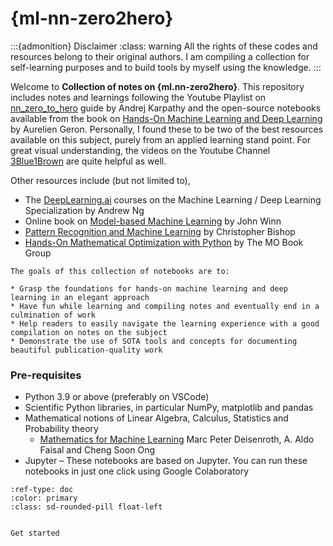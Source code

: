 # {ml-nn-zero2hero}

:::{admonition} Disclaimer
:class: warning
 All the rights of these codes and resources belong to their original authors. I am compiling a collection for self-learning purposes and to build tools by myself using the knowledge.
:::

Welcome to **Collection of notes on {ml.nn-zero2hero}**. This repository includes notes and learnings following the Youtube Playlist on [nn_zero_to_hero](https://www.youtube.com/playlist?list=PLAqhIrjkxbuWI23v9cThsA9GvCAUhRvKZ) guide by Andrej Karpathy and the open-source notebooks available from the book on [Hands-On Machine Learning and Deep Learning](https://www.oreilly.com/library/view/hands-on-machine-learning/9781098125967/) by Aurelien Geron. Personally, I found these to be two of the best resources available on this subject, purely from an applied learning stand point. For great visual understanding, the videos on the Youtube Channel [3Blue1Brown](https://www.youtube.com/playlist?list=PLZHQObOWTQDNU6R1_67000Dx_ZCJB-3pi) are quite helpful as well.

Other resources include (but not limited to),
- The [DeepLearning.ai](https://deeplearning.ai/) courses on the Machine Learning / Deep Learning Specialization by Andrew Ng
- Online book on [Model-based Machine Learning](https://mbmlbook.com/) by John Winn
- [Pattern Recognition and Machine Learning](https://www.microsoft.com/en-us/research/uploads/prod/2006/01/Bishop-Pattern-Recognition-and-Machine-Learning-2006.pdf) by Christopher Bishop
- [Hands-On Mathematical Optimization with Python](https://github.com/mobook/MO-book) by The MO Book Group

```{note}
The goals of this collection of notebooks are to:

* Grasp the foundations for hands-on machine learning and deep learning in an elegant approach
* Have fun while learning and compiling notes and eventually end in a culmination of work
* Help readers to easily navigate the learning experience with a good compilation on notes on the subject
* Demonstrate the use of SOTA tools and concepts for documenting beautiful publication-quality work
```

### Pre-requisites

- Python 3.9 or above (preferably on VSCode)
- Scientific Python libraries, in particular NumPy, matplotlib and pandas
- Mathematical notions of Linear Algebra, Calculus, Statistics and Probability theory
    - [Mathematics for Machine Learning](https://mml-book.github.io/book/mml-book.pdf) Marc Peter Deisenroth, A. Aldo Faisal and Cheng Soon Ong
- Jupyter – These notebooks are based on Jupyter. You can run these notebooks in just one click using Google Colaboratory

```{button-ref} notebooks/00/00.md
:ref-type: doc
:color: primary
:class: sd-rounded-pill float-left


Get started
```